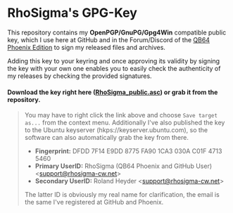 # RhoSigma's GPG-Key
This repository contains my **OpenPGP/GnuPG/Gpg4Win** compatible public key, which I use here at GitHub and in the Forum/Discord of the [QB64 Phoenix Edition](https://www.qb64phoenix.com/) to sign my released files and archives.

Adding this key to your keyring and once approving its validity by signing the key with your own one enables you to easily check the authenticity of my releases by checking the provided signatures.

#### Download the key right here ([RhoSigma_public.asc](https://github.com/RhoSigma-QB64/GPG-Key/raw/main/RhoSigma_public.asc)) or grab it from the repository.

>You may have to right click the link above and choose `Save target as...` from the context menu. Additionally I've also published the key to the Ubuntu keyserver (hkps://keyserver.ubuntu.com), so the software can also automatically grab the key from there.
>- **Fingerprint:** DFDD 7F14 E9DD 8775 FA90 1CA3 030A C01F 4713 5460
>- **Primary UserID:** RhoSigma (QB64 Phoenix and GitHub User) &lt;support@rhosigma-cw.net&gt;
>- **Secondary UserID:** Roland Heyder &lt;support@rhosigma-cw.net&gt;
>
>The latter ID is obviously my real name for clarification, the email is the same I've registered at GitHub and Phoenix.